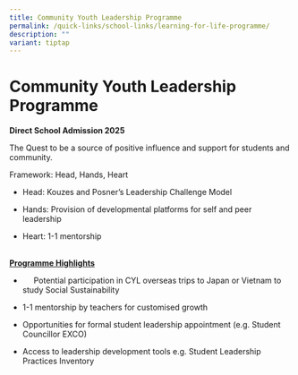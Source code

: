 ```yaml
---
title: Community Youth Leadership Programme
permalink: /quick-links/school-links/learning-for-life-programme/
description: ""
variant: tiptap
---
```

<h1>Community Youth Leadership Programme</h1>
<p><strong>Direct School Admission 2025</strong>
</p>
<p></p>
<p>The Quest to be a source of positive influence and support for students
and community.</p>
<p>Framework: Head, Hands, Heart</p>
<ul data-tight="true" class="tight">
<li>
<p>Head: Kouzes and Posner’s Leadership Challenge Model&nbsp;</p>
</li>
<li>
<p>Hands: Provision of developmental platforms for self and peer leadership</p>
</li>
<li>
<p>Heart: 1-1 mentorship</p>
</li>
</ul>
<p>
<br><strong><u>Programme Highlights</u></strong>
</p>
<ul data-tight="true" class="tight">
<li>
<p>&nbsp;&nbsp;&nbsp;&nbsp; Potential participation in CYL overseas trips
to Japan or Vietnam to study Social Sustainability</p>
</li>
<li>
<p>1-1 mentorship by teachers for customised growth</p>
</li>
<li>
<p>Opportunities for formal student leadership appointment (e.g. Student
Councillor EXCO)</p>
</li>
<li>
<p>Access to leadership development tools e.g. Student Leadership Practices
Inventory</p>
</li>
</ul>
<p></p>
<p></p>
<p></p>
<p></p>